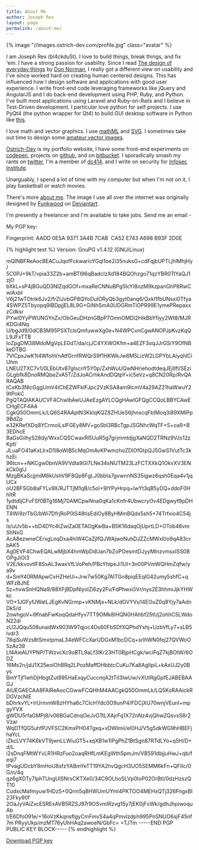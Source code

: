 ```yaml
---
title: About Me
author: Joseph Rex
layout: page
permalink: /about-me/
---
```

{% image "//images.ostrich-dev.com/profile.jpg" class="avatar" %}

I am <span itemprop="name">Joseph Rex</span> (<span itemprop="nickname">bl4ckdu5t</span>). I love to build things, break things, and fix 'em. I have a strong passion for usability. Since I read [The design of everyday things][4] by [Don Norman][6], I really got a different view on usability and I've since worked hard on creating human centered designs. This has influenced how I design software and applications with good user experience. I write front-end code leveraging frameworks like jQuery and AngularJS and I do back-end development using PHP, Ruby, and Python. I've built most applications using Laravel and <span itemprop="title">Ruby-on-Rails</span> and I believe in Test-Driven development. I particular love python for self projects. I use PyQt4 (the python wrapper for Qt4) to build GUI desktop software in Python like [this][7].

I love math and vector graphics. I use [mathML][1] and [SVG][15]. I sometimes take out time to design some [amateur vector images][14].

<span itemprop="url">[Ostrich-Dev][5]</span> is my portfolio website, I have some front-end experiments on [codepen][8], projects on [github][9], and on [bitbucket][10]. I sporadically smash my rants on [twitter][11], I'm a member of [dc414][12], and I write on security for [Infosec Institute][13].

Unarguably, I spend a lot of time with my computer but when I'm not on it, I play basketball or watch movies.

There's more [about me][16]. The image I use all over the internet was originally designed by [Funkwood][17] on [Deviantart][18].

I'm presently a freelancer and I'm available to take jobs. <span data-email>Send me an email -</span>

My PGP key:

Fingerprint: AADD 0E5A 9371 3A4B 7CAB  CA52 E743 A698 B93F 2D0E

{% highlight text %}
Version: GnuPG v1.4.12 (GNU/Linux)

mQINBFReAocBEACuJqofFckwaricYGql1oe2i35nuksG+cdFqjbUPTLjhlMhjHy/
5C0PJ+9kT/vpia33Z2b+amBTI96qBadcIzXd184BQOhzgo71qzYBR0TtYaQJ1zjO
bXkL+sP4jBGuQD3NIZqdGOf+mxaReCNNuBPg5IcYI8ozM9kzpanGhP8RwCwlAxbl
V6j21wTOtnk6Jv2/frZIJvbGP8QYoDuIORyQb3gyt0anq6/Qxkl1fbUNsxi0Tfya
4SWPZ5Tbyopq9IBDpjjEL8L9G+GiNhSmA0UDGRmTiOPR99E1ymePRepaxxzCdksr
PYwI0YyPWUNGYnZx/ObGeuDHznGBpP7OmnOMDl2HikBbYfiyy2Wt8/MJRKDGi4Nq
U/bgJd9/0dCB3M95PSXTclsQmfuwwXg0e+N4WPCvnCgwANOPJpKvzKqQL9JFxTTB
IoZpgDM38MdoMgVpLE0dT/da/cjJC4YXWOKfm+a4EZF3oqJJrGSiY9OfNBkeDTBG
7VlCpxJwK1t4WfohVnAtfGrnfRWQrS9f1HKWkJw6M5LizW2LGPYbLAlyqhlCiUhm
LNEU2TXC7v1/0LEbUtv87gIscnY5Y0p/ZxhWuUQwNHriehodtdeqJEjIIfl/SEzi
GLgbfk8DnoRMQbeZvA5T/ZdJoACrhkAndDQtpY+ic5eVz+q8CN20Rp/RvQARAQAB
tCxKb3NlcGggUmV4IChEZWFkIFJpc2VzKSA8am9lcmV4a29AZ21haWwuY29tPokC
PgQTAQIAKAUCVF4ChwIbAwUJAeEzgAYLCQgHAwIGFQgCCQoLBBYCAwECHgECF4AA
CgkQ50OmmLk/LQ6S4RAAptN3KklqKQZ8ZHUeS6jhnscqFbIMoq3i89XMiPp9BdZp
e32KRefXDq8YCrmoiLsIFGEy8MV+goSbl3RBcTgpJSGNhcWqTF+S+oa9+B3EDhcE
BaGsGiihyS28dy/WxxCQSCwaxRl5UuR5g7grjmmtdjgXaNQD2TRNz9VJs12zKpf/
JLuaFO41aKxLIrxD1l8oWiB5cMqOmAvKPwmzhoZDlOfGtpQJ5GwS1VutTc3khzEi
96tcn++NKCgw0bnVA9VVdIa9GI7LNe34sNUTM23LzFCTXXkQ1OkvXV3ENkCk0gIJ
MzgBKaScjjmiM6kUshV9F8Qp8FgLJ0bbta7gvwnnNS35igwz6qsh0Eqa4v1jqUCx
oU2BFSGb8aFYLv9X/RJTTjM1qB/c5oI+9lYPyHrpq+lwYt3qB5yDQ+ddoF0HhItR
1ydtdIjCFvFSf0BTg16Mj70AMCpwNna0qKa1cKnfr4UbwcryOv4EDgwyf9pDHENN
T8Wi9zrTbG/bWi7DfrjRoP0lS48tisEdiOy8ByHMmBQdx5sh5+74Trfxio4C54js
ls/uUv5b++bD4DYc4tZwiZa0ETAOgKwBa+B5K16daqOjUprtLD+OTob46vmShNxG
AcA8ezwneCErxgLnqDxa4hiW4CaZjIfQJWAjwoNuhDJZZcMWxll/o9qA83crbAK5
Ag0EVF4ChwEQALwMjbX4hmWpDdUan7bZoPOesmtDJyyMlnzvmsxISS0BOPgJiOi3
V2E/kkvovtlF8SsAL3waxVfLVoPeh/PBcYhipeJi1UI+3n00PVmWQHmZqfw/ya9v
d+SmY40RMApwCvHZHeUi+Jrw7w50Kg7AITGn8piqEEqlG42umy5shfC+qWFzBJhE
5z+hvwSnHQNa9/88XFjBDpNlyolZi6zy2Fv/FdPhwxGVr/nys2E3hhmiJjkYHWkc
VO+1JGFyfJWatLJEgKvNGrmp+vKNMjx+NLk/dGVYVu14EOuZ0q8Yjy7aAdnDk5/d
2owhgoV+i9fnabFwKoqQdaHfyv7TT9OMk8IHQN0HAhbf25tUj2ohhC5LWdoN22di
zU2JQqu508unadWx903W9Tqjoc4Ds60FbSDfXQPhdYxhj+UzbVfLy7+sLB5lvdr3
78qiSuWzs8tSmxtpmaL34eWFCcXarUDGxM1bcDCq+srIhWN0fej27QVWoO5zAz39
Lf4AieAUYPNP/TWzvcXc9oBTL9aLf3lKr23HT0BjpHCgk/wciFqZ7kjBOtW/6ODZ
16Ms2n/jdJ1X25eolOhBRq2LPozMaffDHbbtcCuKu7Ka8AgIIpiL+kAxUJ2y0Bys
BmYTjf1whDjHbgtZut895HaExqyCuccmjA2tTiI3IwUw/vXUtRgGpfEJABEBAAGJ
AiUEGAECAA8FAlReAocCGwwFCQHhM4AACgkQ50OmmLk/LQ5KoRAAickRDGVzcNIE
bDhrkvYL+IrUrmmW8zHYha6c7CIcHYdc0O9unP4/FDCjXU70wnjVEunl+mpgyYVX
gWDU5rfaGMPj8/v06BGaCdnqOeJvGTtLXAjrFq1X72nNz4vjQhwZQsvxS6r2Vzar
WqDTfQG5uhfPJVFSC2KmxPH04Tgxq+vDWImii/eI0HJ/V5g5dkWG9hHBEFjhaYcL
iZkcLVY74K6kVT9jwnLLWiuGT5+xqXB1w1IPgPhZ1BtSgn87RTdLYo+q5H/D+d/L
i2sDnqFMtWYvLR1HRzFuo2oaqRHfLmKEgWth5pmJm/VB591dbjjuHwJ+qb/feqi7
tPvagUDcbY8mHoU8sfzYABmYeTT19YA2hvQgcH3UO5SEMM6kFn+QFIIc/0G/n/4q
qz6gXDTy7IphTUngUlSNrsCKTXe0/34C9OLhoSLVp0IoP02OrBtI/0dzHzszQT10
CudxcMafmyuw1HDz5+0Qrm5q8HWUmUYml4PKTOO4MEHxQTj326FngxBl23Fky90f
2OaJyVAiZxcESRExAVB5RZSJ97r9OSvmIRzvg15y7jEK0jFxWk/gdhJhpiwoquAb
t/E6Dfo091e/+16oVzKkqnsflgyCmFmvS4a4qPmvlzdph995PnSNUO6sjF45nf7m
PRyyUkp/mzMT76yUhHAq2awoeN/GbFc=
=TJTm
-----END PGP PUBLIC KEY BLOCK-----
{% endhighlight %}

[Download PGP key][3]

[1]: http://josephrex.me/things-you-can-do-with-mathml/ "Things you can do with MathML"
[2]: mailto:joerex@ostrich-dev.com
[3]: http://ostrich-dev.com/joerex.asc "Get my PGP public key"
[4]: http://www.amazon.com/Design-Everyday-Things-Donald-Norman/dp/0465067107
[5]: http://ostrich-dev.com
[6]: https://twitter.com/jnd1er
[7]: http://josephrex.me/registron
[8]: http://codepen.io/bl4ckdu5t
[9]: https://github.com/bl4ckdu5t
[10]: http://bitbucket.org/bl4ckdu5t
[11]: http://twitter.com/joerex101
[12]: https://dc414.org/~bl4ckdu5t
[13]: http://resources.infosecinstitute.com/author/joseph-rex/
[14]: http://bl4ckdu5t.deviantart.com
[15]: http://josephrex.me/exploring-svg-for-absolute-beginners/ "Exploring SVG for beginners"
[16]: http://about.me/joerex101
[17]: http://funkwood.deviantart.com/
[18]: http://funkwood.deviantart.com/art/Computer-hacker-172206222
